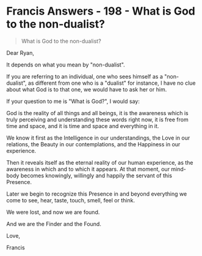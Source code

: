 # Francis Answers - 198 - What is God to the non-dualist?


>What is God to the non-dualist?

Dear Ryan,

It depends on what you mean by "non-dualist".

If you are referring to an individual, one who sees himself as a "non-dualist", as different from one who is a "dualist" for instance, I have no clue about what God is to that one, we would have to ask her or him.

If your question to me is "What is God?", I would say:

God is the reality of all things and all beings, it is the awareness which is truly perceiving and understanding these words right now, it is free from time and space, and it is time and space and everything in it.

We know it first as the Intelligence in our understandings, the Love in our relations, the Beauty in our contemplations, and the Happiness in our experience.

Then it reveals itself as the eternal reality of our human experience, as the awareness in which and to which it appears. At that moment, our mind-body becomes knowingly, willingly and happily the servant of this Presence.

Later we begin to recognize this Presence in and beyond everything we come to see, hear, taste, touch, smell, feel or think.

We were lost, and now we are found.

And we are the Finder and the Found.

Love,

Francis

